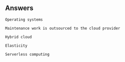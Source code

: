 ## Answers
```
Operating systems
```
```
Maintenance work is outsourced to the cloud provider
```
```
Hybrid cloud
```
```
Elasticity
```
```
Serverless computing
```
